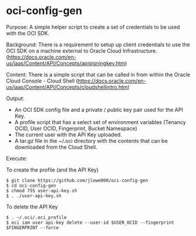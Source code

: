 # oci-config-gen

Purpose: A simple helper script to create a set of credentials to be used with the OCI SDK.

Background: There is a requirement to setup up client credentials to use the OCI SDK on a machine external to Oracle Cloud Infrastructure. (https://docs.oracle.com/en-us/iaas/Content/API/Concepts/apisigningkey.htm)

Content: There is a simple script that can be called in from within the Oracle Cloud Console - Cloud Shell (https://docs.oracle.com/en-us/iaas/Content/API/Concepts/cloudshellintro.htm)

Output:
- An OCI SDK config file and a private / public key pair used for the API Key.
- A profile script that has a select set of environment variables (Tenancy OCID, User OCID, Fingerprint, Bucket Namespace)
- The current user with the API Key uploaded.
- A tar.gz file in the ~/.oci directory with the contents that can be downloaded from the Cloud Shell.

Execute:

To create the profile (and the API Key)
```
$ git clone https://github.com/jlowe000/oci-config-gen
$ cd oci-config-gen
$ chmod 755 user-api-key.sh
$ . ./user-api-key.sh
```

To delete the API Key
```
$ . ~/.oci/.oci_profile
$ oci iam user api-key delete --user-id $USER_OCID --fingerprint $FINGERPRINT --force
```

